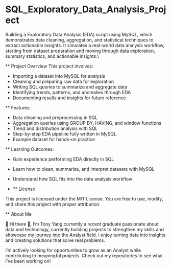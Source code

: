 # SQL_Exploratory_Data_Analysis_Project
Building a Exploratory Data Analysis (EDA) script using MySQL, which demonstrates data cleaning, aggregation, and statistical techniques to extract actionable insights. It simulates a real-world data analysis workflow, starting from dataset preparation and moving through data exploration, summary statistics, and actionable insights.\

** Project Overview This project involves:

* Importing a dataset into MySQL for analysis
* Cleaning and preparing raw data for exploration
* Writing SQL queries to summarize and aggregate data
* Identifying trends, patterns, and anomalies through EDA
* Documenting results and insights for future reference

** Features:

* Data cleaning and preprocessing in SQL
* Aggregation queries using GROUP BY, HAVING, and window functions
* Trend and distribution analysis with SQL
* Step-by-step EDA pipeline fully written in MySQL
* Example dataset for hands-on practice

** Learning Outcomes:

* Gain experience performing EDA directly in SQL
* Learn how to clean, summarize, and interpret datasets with MySQL
* Understand how SQL fits into the data analysis workflow

* ** License

This project is licensed under the MIT License. You are free to use, modify, and share this project with proper attribution.

** About Me

👋 Hi there 👋, I’m Tony Yang currently a recent graduate passionate about data and technology, currently building projects to strengthen my skills and showcase my journey into the Analyst field. I enjoy turning data into insights and creating solutions that solve real problems.

I’m actively looking for opportunities to grow as an Analyst while contributing to meaningful projects. Check out my repositories to see what I’ve been working on!
